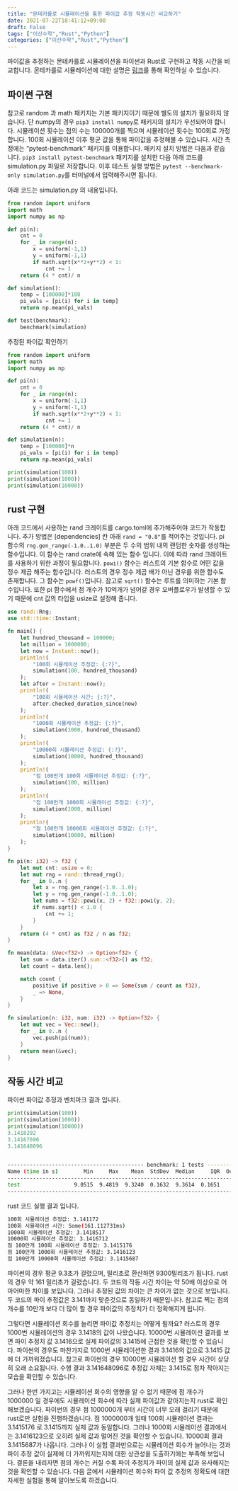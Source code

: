 ```yaml
---
title: "몬테카를로 시뮬레이션을 통한 파이값 추정 작동시간 비교하기"
date: 2021-07-22T18:41:12+09:00
draft: False
tags: ["이산수학","Rust","Python"]
categories: ["이산수학","Rust","Python"]
---
```


파이값을 추정하는 몬테카를로 시뮬레이션을 파이썬과 Rust로 구현하고 작동 시간을 비교합니다. 몬테카를로 시뮬레이션에 대한 설명은 [링크](https://choosunsick.github.io/post/montecalo/)를 통해 확인하실 수 있습니다.

## 파이썬 구현

참고로 random 과 math 패키지는 기본 패키지이기 때문에 별도의 설치가 필요하지 않습니다. 단 numpy의 경우 `pip3 install numpy`로 패키지의 설치가 우선되어야 합니다. 시뮬레이션 횟수는 점의 수는 100000개를 찍으며 시뮬레이션 횟수는 100회로 가정합니다. 100회 시뮬레이션 이후 평균 값을 통해 파이값을 추정해볼 수 있습니다. 시간 측정에는 “pytest-benchmark” 패키지를 이용합니다. 패키지 설치 방법은 다음과 같습니다. `pip3 install pytest-benchmark` 패키지를 설치한 다음 아래 코드를 simulation.py 파일로 저장합니다. 이후 테스트 실행 방법은 `pytest --benchmark-only simulation.py`를 터미널에서 입력해주시면 됩니다.

아래 코드는 simulation.py 의 내용입니다.

```python
from random import uniform
import math
import numpy as np

def pi(n):
    cnt = 0
    for _ in range(n):
        x = uniform(-1,1)
        y = uniform(-1,1)
        if math.sqrt(x**2+y**2) < 1:
            cnt += 1
    return (4 * cnt)/ n

def simulation():
    temp = [100000]*100
    pi_vals = [pi(i) for i in temp]
    return np.mean(pi_vals)

def test(benchmark):
    benchmark(simulation)
```

추정된 파이값 확인하기

```python
from random import uniform
import math
import numpy as np

def pi(n):
    cnt = 0
    for _ in range(n):
        x = uniform(-1,1)
        y = uniform(-1,1)
        if math.sqrt(x**2+y**2) < 1:
            cnt += 1
    return (4 * cnt)/ n

def simulation(n):
    temp = [100000]*n
    pi_vals = [pi(i) for i in temp]
    return np.mean(pi_vals)

print(simulation(100))
print(simulation(1000))
print(simulation(10000))
```

## rust 구현

아래 코드에서 사용하는 rand 크레이트를 cargo.toml에 추가해주어야 코드가 작동합니다. 추가 방법은 [dependencies] 칸 아래 `rand = "0.8"`를 적어주는 것입니다. pi 함수의 `rng.gen_range(-1.0..1.0)` 부분은 두 수의 범위 내의 랜덤한 숫자를 생성하는 함수입니다. 이 함수는 rand crate에 속해 있는 함수 입니다. 이에 따라 rand 크레이트를 사용하기 위한 과정이 필요합니다. `powi()` 함수는 러스트의 기본 함수로 어떤 값을 정수 제곱 해주는 함수입니다. 러스트의 경우 정수 제곱 배가 아닌 경우를 위한 함수도 존재합니다. 그 함수는 `powf()`입니다. 참고로 `sqrt()` 함수는 루트를 의미하는 기본 함수입니다. 또한 pi 함수에서 점 개수가 10억개가 넘어갈 경우 오버플로우가 발생할 수 있기 때문에 cnt 값의 타입을 usize로 설정해 줍니다.

```rust
use rand::Rng;
use std::time::Instant;

fn main() {
    let hundred_thousand = 100000;
    let million = 1000000;
    let now = Instant::now();
    println!(
        "100회 시뮬레이션 추정값: {:?}",
        simulation(100, hundred_thousand)
    );
    let after = Instant::now();
    println!(
        "100회 시뮬레이션 시간: {:?}",
        after.checked_duration_since(now)
    );
    println!(
        "1000회 시뮬레이션 추정값: {:?}",
        simulation(1000, hundred_thousand)
    );
    println!(
        "10000회 시뮬레이션 추정값: {:?}",
        simulation(10000, hundred_thousand)
    );
    println!(
        "점 100만개 100회 시뮬레이션 추정값: {:?}",
        simulation(100, million)
    );
    println!(
        "점 100만개 1000회 시뮬레이션 추정값: {:?}",
        simulation(1000, million)
    );
    println!(
        "점 100만개 10000회 시뮬레이션 추정값: {:?}",
        simulation(10000, million)
    );
}

fn pi(n: i32) -> f32 {
    let mut cnt: usize = 0;
    let mut rng = rand::thread_rng();
    for _ in 0..n {
        let x = rng.gen_range(-1.0..1.0);
        let y = rng.gen_range(-1.0..1.0);
        let nums = f32::powi(x, 2) + f32::powi(y, 2);
        if nums.sqrt() < 1.0 {
            cnt += 1;
        }
    }
    return (4 * cnt) as f32 / n as f32;
}

fn mean(data: &Vec<f32>) -> Option<f32> {
    let sum = data.iter().sum::<f32>() as f32;
    let count = data.len();

    match count {
        positive if positive > 0 => Some(sum / count as f32),
        _ => None,
    }
}

fn simulation(n: i32, num: i32) -> Option<f32> {
    let mut vec = Vec::new();
    for _ in 0..n {
        vec.push(pi(num));
    }
    return mean(&vec);
}
```

## 작동 시간 비교

파이썬 파이값 추정과 벤치마크 결과 입니다.

```python
print(simulation(100))
print(simulation(1000))
print(simulation(10000))
3.1418292
3.14167696
3.141648096
```

```bash

------------------------------------------- benchmark: 1 tests ------------------------------------------
Name (time in s)        Min     Max    Mean  StdDev  Median     IQR  Outliers     OPS  Rounds  Iterations
---------------------------------------------------------------------------------------------------------
test                 9.0515  9.4819  9.3240  0.1632  9.3614  0.1651       1;0  0.1072       5           1
---------------------------------------------------------------------------------------------------------

```

rust 코드 실행 결과 입니다.

```bash
100회 시뮬레이션 추정값: 3.141172
100회 시뮬레이션 시간: Some(161.112731ms)
1000회 시뮬레이션 추정값: 3.1418517
10000회 시뮬레이션 추정값: 3.1416712
점 100만개 100회 시뮬레이션 추정값: 3.1415176
점 100만개 1000회 시뮬레이션 추정값: 3.1416123
점 100만개 10000회 시뮬레이션 추정값: 3.1415687
```

파이썬의 경우 평균 9.3초가 걸렸으며, 밀리초로 환산하면 9300밀리초가 됩니다. rust의 경우 약 161 밀리초가 걸렸습니다. 두 코드의 작동 시간 차이는 약 50배 이상으로 어마어마한 차이를 보입니다. 그러나 추정된 값의 차이는 큰 차이가 없는 것으로 보입니다. 두 코드의 파이 추정값은 3.141까지 맞춘것으로 동일하기 때문입니다. 참고로 찍는 점의 개수를 10만개 보다 더 많이 할 경우 파이값의 추정치가 더 정확해지게 됩니다.

그렇다면 시뮬레이션 회수를 늘리면 파이값 추정치는 어떻게 될까요? 러스트의 경우 1000번 시뮬레이션의 경우 3.1418의 값이 나왔습니다. 10000번 시뮬레이션 결과를 보면 파이 추정치 값 3.1416으로 실제 파이값의 3.1415에 근접한 것을 확인할 수 있습니다. 파이썬의 경우도 마찬가지로 1000번 시뮬레이션한 결과 3.1416의 값으로 3.1415 값에 더 가까워졌습니다. 참고로 파이썬의 경우 10000번 시뮬레이션 할 경우 시간이 상당히 오래 소요됩니다. 수행 결과 3.141648096로 추정값 자체는 3.1415로 점차 작아지는 모습을 확인할 수 있습니다.

그러나 한번 가지고는 시뮬레이션 회수의 영향을 알 수 없기 때문에 점 개수가 1000000 일 경우에도 시뮬레이션 회수에 따라 실제 파이값과 같아지는지 rust로 확인해보겠습니다. 파이썬의 경우 점 1000000개 부터 시간이 너무 오래 걸리기 때문에 rust로만 실험을 진행하겠습니다. 점 1000000개 일때 100회 시뮬레이션 결과는 3.1415176 로 3.1415까지 실제 값과 동일합니다. 그러나 1000회 시뮬레이션 결과에서는 3.1416123으로 오히려 실제 값과 멀어진 것을 확인할 수 있습니다. 10000회 결과 3.1415687가 나옵니다. 그러나 이 실험 결과만으로는 시뮬레이션 회수가 늘어나는 것과 파이 추정 값이 실제에 더 가까워지는지에 대한 상관성을 도출하기에는 부족해 보입니다. 결론을 내리자면 점의 개수는 커질 수록 파이 추정치가 파이의 실제 값과 유사해지는 것을 확인할 수 있습니다. 다음 글에서 시뮬레이션 회수와 파이 값 추정의 정확도에 대한 자세한 실험을 통해 알아보도록 하겠습니다.